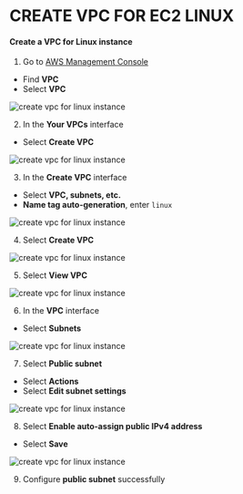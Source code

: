﻿# CREATE VPC FOR EC2 LINUX

#### Create a VPC for Linux instance

1.  Go to  [AWS Management Console](https://aws.amazon.com/console/)

-   Find  **VPC**
-   Select  **VPC**

![create vpc for linux instance](https://000004.awsstudygroup.com/images/2-Prerequiste/2.1-createvpclinuxinstance/0001-createvpclinuxinstance.png?featherlight=false&width=90pc)

2.  In the  **Your VPCs**  interface

-   Select  **Create VPC**

![create vpc for linux instance](https://000004.awsstudygroup.com/images/2-Prerequiste/2.1-createvpclinuxinstance/0002-createvpclinuxinstance.png?featherlight=false&width=90pc)

3.  In the  **Create VPC**  interface

-   Select  **VPC, subnets, etc.**
-   **Name tag auto-generation**, enter  `linux`

![create vpc for linux instance](https://000004.awsstudygroup.com/images/2-Prerequiste/2.1-createvpclinuxinstance/0003-createvpclinuxinstance.png?featherlight=false&width=90pc)

4.  Select  **Create VPC**

![create vpc for linux instance](https://000004.awsstudygroup.com/images/2-Prerequiste/2.1-createvpclinuxinstance/0004-createvpclinuxinstance.png?featherlight=false&width=90pc)

5.  Select  **View VPC**

![create vpc for linux instance](https://000004.awsstudygroup.com/images/2-Prerequiste/2.1-createvpclinuxinstance/0005-createvpclinuxinstance.png?featherlight=false&width=90pc)

6.  In the  **VPC**  interface

-   Select  **Subnets**

![create vpc for linux instance](https://000004.awsstudygroup.com/images/2-Prerequiste/2.1-createvpclinuxinstance/0006-createvpclinuxinstance.png?featherlight=false&width=90pc)

7.  Select  **Public subnet**

-   Select  **Actions**
-   Select  **Edit subnet settings**

![create vpc for linux instance](https://000004.awsstudygroup.com/images/2-Prerequiste/2.1-createvpclinuxinstance/0007-createvpclinuxinstance.png?featherlight=false&width=90pc)

8.  Select  **Enable auto-assign public IPv4 address**

-   Select  **Save**

![create vpc for linux instance](https://000004.awsstudygroup.com/images/2-Prerequiste/2.1-createvpclinuxinstance/0008-createvpclinuxinstance.png?featherlight=false&width=90pc)

9.  Configure  **public subnet**  successfully
